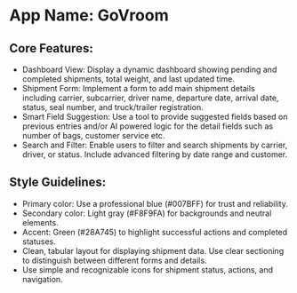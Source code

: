 # **App Name**: GoVroom

## Core Features:

- Dashboard View: Display a dynamic dashboard showing pending and completed shipments, total weight, and last updated time.
- Shipment Form: Implement a form to add main shipment details including carrier, subcarrier, driver name, departure date, arrival date, status, seal number, and truck/trailer registration.
- Smart Field Suggestion: Use a tool to provide suggested fields based on previous entries and/or AI powered logic for the detail fields such as number of bags, customer service etc.
- Search and Filter: Enable users to filter and search shipments by carrier, driver, or status. Include advanced filtering by date range and customer.

## Style Guidelines:

- Primary color: Use a professional blue (#007BFF) for trust and reliability.
- Secondary color: Light gray (#F8F9FA) for backgrounds and neutral elements.
- Accent: Green (#28A745) to highlight successful actions and completed statuses.
- Clean, tabular layout for displaying shipment data. Use clear sectioning to distinguish between different forms and details.
- Use simple and recognizable icons for shipment status, actions, and navigation.